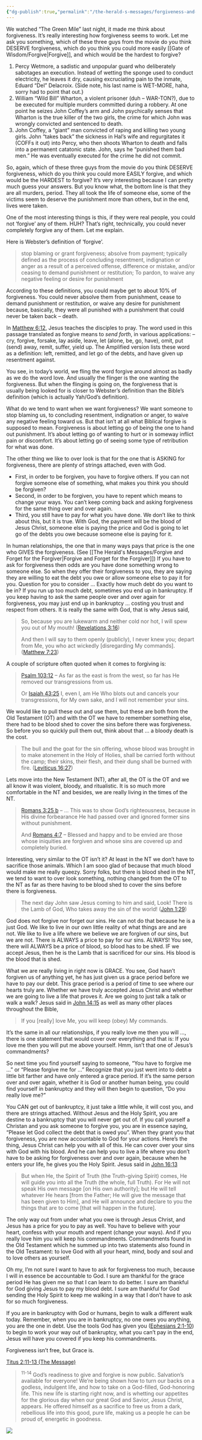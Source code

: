 ```yaml
---
{"dg-publish":true,"permalink":"/the-herald-s-messages/forgiveness-and-grace-for-the-forgiven/"}
---
```



We watched “The Green Mile” last night, it made me think about forgiveness. It’s really interesting how forgiveness seems to work. Let me ask you something, which of these three guys from the movie do you think DESERVE forgiveness, which do you think you could more easily [[Gate of Wisdom/Forgive\|Forgive]], and which would be the hardest to forgive?

1. Percy Wetmore, a sadistic and unpopular guard who deliberately sabotages an execution. Instead of wetting the sponge used to conduct electricity, he leaves it dry, causing excruciating pain to the inmate, Eduard “Del” Delacroix. {Side note, his last name is WET-MORE, haha, sorry had to point that out.}
2. William “Wild Bill” Wharton, a violent prisoner (duh – WAR-TON?), due to be executed for multiple murders committed during a robbery. At one point he seizes John Coffey’s arm and John psychically senses that Wharton is the true killer of the two girls, the crime for which John was wrongly convicted and sentenced to death.
3. John Coffey, a “giant” man convicted of raping and killing two young girls. John “takes back” the sickness in Hal’s wife and regurgitates it (COFFs it out) into Percy, who then shoots Wharton to death and falls into a permanent catatonic state. John, says he “punished them bad men.” He was eventually executed for the crime he did not commit.

So, again, which of these three guys from the movie do you think DESERVE forgiveness, which do you think you could more EASILY forgive, and which would be the HARDEST to forgive? It’s very interesting because I can pretty much guess your answers. But you know what, the bottom line is that they are all murders, period. They all took the life of someone else, some of the victims seem to deserve the punishment more than others, but in the end, lives were taken.

One of the most interesting things is this, if they were real people, you could not ‘forgive’ any of them. HUH? That’s right, technically, you could never completely forgive any of them. Let me explain.

Here is Webster’s definition of ‘forgive’.

> stop blaming or grant forgiveness; absolve from payment; typically defined as the process of concluding resentment, indignation or anger as a result of a perceived offense, difference or mistake, and/or ceasing to demand punishment or restitution; To pardon, to waive any negative feeling or desire for punishment

According to these definitions, you could maybe get to about 10% of forgiveness. You could never absolve them from punishment, cease to demand punishment or restitution, or waive any desire for punishment because, basically, they were all punished with a punishment that could never be taken back – death.

In [Matthew 6:12,](http://www.biblegateway.com/passage/?search=Matthew%206:12&version=AMP "And forgive us our debts, as we also have forgiven ([a]left, remitted, and let go of the debts, and have [b]given up resentment against) our debtors.") Jesus teaches the disciples to pray. The word used in this passage translated as forgive means to *send* *forth*, in various applications: – cry, forgive, forsake, lay aside, leave, let (alone, be, go, have), omit, put (send) away, remit, suffer, yield up. The Amplified version lists these word as a definition: left, remitted, and let go of the debts, and have given up resentment against.

You see, in today’s world, we fling the word forgive around almost as badly as we do the word love. And usually the flinger is the one wanting the forgiveness. But when the flinging is going on, the forgiveness that is usually being looked for is closer to Webster’s definition than the Bible’s definition (which is actually Yah/God’s definition). 

What do we tend to want when we want forgiveness? We want someone to stop blaming us, to concluding resentment, indignation or anger, to waive any negative feeling toward us. But that isn’t at all what Biblical forgive is supposed to mean. Forgiveness is about letting go of being the one to hand out punishment. It’s about letting go of wanting to hurt or in someway inflict pain or discomfort. It’s about letting go of seeing some type of retribution for what was done.

The other thing we like to over look is that for the one that is ASKING for forgiveness, there are plenty of strings attached, even with God. 
- First, in order to be forgiven, you have to forgive others. If you can not forgive someone else of something, what makes you think you should be forgiven? 
- Second, in order to be forgiven, you have to repent which means to change your ways. You can’t keep coming back and asking forgiveness for the same thing over and over again. 
- Third, you still have to pay for what you have done. We don’t like to think about this, but it is true. With God, the payment will be the blood of Jesus Christ, someone else is paying the price and God is going to let go of the debts you owe because someone else is paying for it.

In human relationships, the one that in many ways pays that price is the one who GIVES the forgiveness. (See [[The Herald's Messages/Forgive and Forget for the Forgiver\|Forgive and Forget for the Forgiver]]) If you have to ask for forgiveness then odds are you have done something wrong to someone else. So when they offer their forgiveness to you, they are saying they are willing to eat the debt you owe or allow someone else to pay it for you. Question for you to consider … Exactly how much debt do you want to be in? If you run up too much debt, sometimes you end up in bankruptcy. If you keep having to ask the same people over and over again for forgiveness, you may just end up in bankruptcy … costing you trust and respect from others. It is really the same with God, that is why Jesus said,

> So, because you are lukewarm and neither cold nor hot, I will spew you out of My mouth! ([Revelations 3:16](http://www.biblegateway.com/passage/?search=Revelation%203&version=AMP))
> 
> And then I will say to them openly (publicly), I never knew you; depart from Me, you who act wickedly \[disregarding My commands\]. ([Matthew 7:23](http://www.biblegateway.com/passage/?search=Matthew%207&version=AMP))

A couple of scripture often quoted when it comes to forgiving is:

> [Psalm 103:12](http://www.biblegateway.com/passage/?search=Psalm%20103&version=AMP) – As far as the east is from the west, so far has He removed our transgressions from us.
> 
> Or [Isaiah 43:25](http://www.biblegateway.com/passage/?search=Isaiah%2043&version=AMP) I, even I, am He Who blots out and cancels your transgressions, for My own sake, and I will not remember your sins.

We would like to pull these out and use them, but these are both from the Old Testament (OT) and with the OT we have to remember something else, there had to be blood shed to cover the sins before there was forgiveness. So before you so quickly pull them out, think about that … a bloody death is the cost.

> The bull and the goat for the sin offering, whose blood was brought in to make atonement in the Holy of Holies, shall be carried forth without the camp; their skins, their flesh, and their dung shall be burned with fire. ([Leviticus 16:27](http://www.biblegateway.com/passage/?search=Lev%2016&version=AMP))

Lets move into the New Testament (NT), after all, the OT is the OT and we all know it was violent, bloody, and ritualistic. It is so much more comfortable in the NT and besides, we are really living in the times of the NT.

> [Romans 3:25 b](http://www.biblegateway.com/passage/?search=romans%203&version=AMP) – … This was to show God’s righteousness, because in His divine forbearance He had passed over and ignored former sins without punishment.
> 
> And [Romans 4:7](http://www.biblegateway.com/passage/?search=romans%204&version=AMP) – Blessed and happy and to be envied are those whose iniquities are forgiven and whose sins are covered up and completely buried.

Interesting, very similar to the OT isn’t it? At least in the NT we don’t have to sacrifice those animals. Which I am sooo glad of because that much blood would make me really queezy. Sorry folks, but there is blood shed in the NT, we tend to want to over look something, nothing changed from the OT to the NT as far as there having to be blood shed to cover the sins before there is forgiveness.

> The next day John saw Jesus coming to him and said, Look! There is the Lamb of God, Who takes away the sin of the world! ([John 1:29](http://www.biblegateway.com/passage/?search=John%201:29&version=AMP))

God does not forgive nor forget our sins. He can not do that because he is a just God. We like to live in our own little reality of what things are and are not. We like to live a life where we believe we are forgiven of our sins, but we are not. There is ALWAYS a price to pay for our sins. ALWAYS! You see, there will ALWAYS be a price of blood, so blood has to be shed. IF we accept Jesus, then he is the Lamb that is sacrificed for our sins. His blood is the blood that is shed.

What we are really living in right now is GRACE. You see, God hasn’t forgiven us of anything yet, he has just given us a grace period before we have to pay our debt. This grace period is a period of time to see where our hearts truly are. Whether we have truly accepted Jesus Christ and whether we are going to live a life that proves it. Are we going to just talk a talk or walk a walk? Jesus said in [John 14:15](http://www.biblegateway.com/passage/?search=john%2014&version=AMP) as well as many other places throughout the Bible,

> If you \[really\] love Me, you will keep (obey) My commands.

It’s the same in all our relationships, if you really love me then you will …, there is one statement that would cover over everything and that is: If you love me then you will put me above yourself. Hmm, isn’t that one of Jesus’s commandments?

So next time you find yourself saying to someone, “You have to forgive me …” or “Please forgive me for …” Recognize that you just went into to debt a little bit farther and have only entered a grace period. If it’s the same person over and over again, whether it is God or another human being, you could find yourself in bankruptcy and they will then begin to question, “Do you really love me?”

You CAN get out of bankruptcy, it just take a little while, it will cost you, and there are strings attached. Without Jesus and the Holy Spirit, you are destine to a bankruptcy that you will never get out of. If you call yourself a Christan and you ask someone to forgive you, you are in essence saying, “Please let God collect the debt that is owed you”. When they grant you that forgiveness, you are now accountable to God for your actions. Here’s the thing, Jesus Christ can help you with all of this. He can cover over your sins with God with his blood. And he can help you to live a life where you don’t have to be asking for forgiveness over and over again, because when he enters your life, he gives you the Holy Spirit. Jesus said in [John 16:13](http://www.biblegateway.com/passage/?search=John%2016:13&version=AMP)

> But when He, the Spirit of Truth (the Truth-giving Spirit) comes, He will guide you into all the Truth (the whole, full Truth). For He will not speak His own message \[on His own authority\]; but He will tell whatever He hears \[from the Father; He will give the message that has been given to Him\], and He will announce and declare to you the things that are to come \[that will happen in the future\].

The only way out from under what you owe is through Jesus Christ, and Jesus has a price for you to pay as well. You have to believe with your heart, confess with your mouth and repent (change your ways). And if you really love him you will keep his commandments. Commandments found in the Old Testament which he summed up into two statements also found in the Old Testament: to love God with all your heart, mind, body and soul and to love others as yourself.

Oh my, I’m not sure I want to have to ask for forgiveness too much, because I will in essence be accountable to God. I sure am thankful for the grace period He has given me so that I can learn to do better. I sure am thankful for God giving Jesus to pay my blood debt. I sure am thankful for God sending the Holy Spirit to keep me walking in a way that I don’t have to ask for so much forgiveness.

If you are in bankruptcy with God or humans, begin to walk a different walk today. Remember, when you are in bankruptcy, no one owes you anything, you are the one in debt. Use the tools God has given you ([Ephesians 2:1-10](https://marcielynns.wordpress.com/2010/02/22/forgiveness-and-grace/1-10%20\(Amplified%20Bible\) "1AND YOU [He made alive], when you were dead (slain) by [your] trespasses and sins      2In which at one time you walked [habitually]. You were following the course and fashion of this world [were under the sway of the tendency of this present age], following the prince of the power of the air. [You were obedient to and under the control of] the [demon] spirit that still constantly works in the sons of disobedience [the careless, the rebellious, and the unbelieving, who go against the purposes of God].      3Among these we as well as you once lived and conducted ourselves in the passions of our flesh [our behavior governed by our corrupt and sensual nature], obeying the impulses of the flesh and the thoughts of the mind [our cravings dictated by our senses and our dark imaginings]. We were then by nature children of [God's] wrath and heirs of [His] indignation, like the rest of mankind.      4But God--so rich is He in His mercy! Because of and in order to satisfy the great and wonderful and intense love with which He loved us,      5Even when we were dead (slain) by [our own] shortcomings and trespasses, He made us alive together in fellowship and in union with Christ; [He gave us the very life of Christ Himself, the same new life with which He quickened Him, for] it is by grace (His favor and mercy which you did not deserve) that you are saved ([a]delivered from judgment and made partakers of Christ's salvation).      6And He raised us up together with Him and made us sit down together [giving us [b]joint seating with Him] in the heavenly sphere [by virtue of our being] in Christ Jesus (the Messiah, the Anointed One).      7He did this that He might clearly demonstrate through the ages to come the immeasurable (limitless, surpassing) riches of His free grace (His unmerited favor) in [His] kindness and goodness of heart toward us in Christ Jesus.      8For it is by free grace (God's unmerited favor) that you are saved ([c]delivered from judgment and made partakers of Christ's salvation) through [your] faith. And this [salvation] is not of yourselves [of your own doing, it came not through your own striving], but it is the gift of God;      9Not because of works [not the fulfillment of the Law's demands], lest any man should boast. [It is not the result of what anyone can possibly do, so no one can pride himself in it or take glory to himself.]      10For we are God's [own] handiwork (His workmanship), [d]recreated in Christ Jesus, [born anew] that we may do those good works which God predestined (planned beforehand) for us [taking paths which He prepared ahead of time], that we should walk in them [living the good life which He prearranged and made ready for us to live].")) to begin to work your way out of bankruptcy, what you can’t pay in the end, Jesus will have you covered if you keep his commandments.

Forgiveness isn’t free, but Grace is.

[Titus 2:11-13 (The Message)](http://www.biblegateway.com/passage/?search=Titus%202:11-13&version=MSG)

> <sup>11-14</sup> God’s readiness to give and forgive is now public. Salvation’s available for everyone! We’re being shown how to turn our backs on a godless, indulgent life, and how to take on a God-filled, God-honoring life. This new life is starting right now, and is whetting our appetites for the glorious day when our great God and Savior, Jesus Christ, appears. He offered himself as a sacrifice to free us from a dark, rebellious life into this good, pure life, making us a people he can be proud of, energetic in goodness.

![](https://pixel.wp.com/g.gif?blog=6518583&v=wpcom&tz=-5&user=1&user_id=6769813&post=919&subd=marcielynns&host=marcielynns.wordpress.com&ref=https%3A%2F%2Fmarcielynns.wordpress.com%2Fwp-admin%2Fpost.php%3Fpost%3D919%26action%3Dedit&rand=0.6081908592483489)
